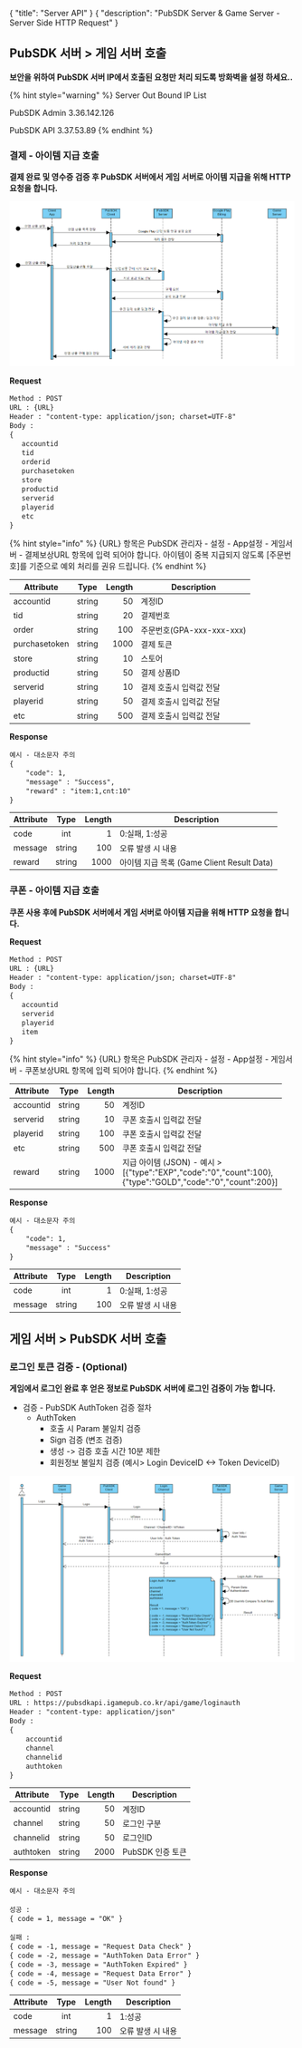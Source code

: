 { "title": "Server API" }
{ "description": "PubSDK Server & Game Server - Server Side HTTP Request" }

## PubSDK 서버 > 게임 서버 호출

**보안을 위하여 PubSDK 서버 IP에서 호출된 요청만 처리 되도록 방화벽을 설정 하세요..**

{% hint style="warning" %}
Server Out Bound IP List

PubSDK Admin
3.36.142.126

PubSDK API
3.37.53.89
{% endhint %}

### 결제 - 아이템 지급 호출

**결제 완료 및 영수증 검증 후  PubSDK 서버에서 게임 서버로 아이템 지급을 위해 HTTP 요청을 합니다.**

![Purchase Flow](https://github.com/gamepubcorp/guide/blob/main/image-server/01_purchase_flow.png?raw=true)

**Request**

```
Method : POST
URL : {URL}
Header : "content-type: application/json; charset=UTF-8"
Body : 
{
   accountid
   tid
   orderid
   purchasetoken
   store
   productid
   serverid
   playerid
   etc
}
```

{% hint style="info" %}
{URL} 항목은 PubSDK 관리자 - 설정 - App설정 - 게임서버 - 결제보상URL 항목에 입력 되어야 합니다.
아이템이 중복 지급되지 않도록 [주문번호]를 기준으로 예외 처리를 권유 드립니다.
{% endhint %}

| Attribute     | Type   | Length | Description               |
| ------------- | :----: | -----: | ------------------------- |
| accountid     | string | 50     | 계정ID                    |
| tid           | string | 20     | 결제번호                  |
| order         | string | 100    | 주문번호(GPA-xxx-xxx-xxx) |
| purchasetoken | string | 1000   | 결제 토큰                 |
| store         | string | 10     | 스토어                    |
| productid     | string | 50     | 결제 상품ID               |
| serverid      | string | 10     | 결제 호출시 입력값 전달   |
| playerid      | string | 50     | 결제 호출시 입력값 전달   |
| etc           | string | 500    | 결제 호출시 입력값 전달   |

**Response**
```
예시 - 대소문자 주의
{
    "code": 1,
    "message" : "Success",
    "reward" : "item:1,cnt:10"
}
```

| Attribute | Type   | Length | Description       |
| --------- | :----: | -----: | ----------------- |
| code      | int    | 1      | 0:실패, 1:성공    |
| message   | string | 100    | 오류 발생 시 내용 |
| reward    | string | 1000   | 아이템 지급 목록 (Game Client Result Data)  |

### 쿠폰 - 아이템 지급 호출

**쿠폰 사용 후에 PubSDK 서버에서 게임 서버로 아이템 지급을 위해 HTTP 요청을 합니다.**

**Request**

```
Method : POST
URL : {URL}
Header : "content-type: application/json; charset=UTF-8"
Body : 
{
   accountid
   serverid
   playerid
   item
}
```

{% hint style="info" %}
{URL} 항목은 PubSDK 관리자 - 설정 - App설정 - 게임서버 - 쿠폰보상URL 항목에 입력 되어야 합니다.
{% endhint %}

| Attribute | Type   | Length | Description             |
| --------- | :----: | -----: | ----------------------- |
| accountid | string | 50     | 계정ID                  |
| serverid  | string | 10     | 쿠폰 호출시 입력값 전달 |
| playerid  | string | 100    | 쿠폰 호출시 입력값 전달 |
| etc       | string | 500    | 쿠폰 호출시 입력값 전달 |
| reward    | string | 1000   | 지급 아이템 (JSON) - 예시 > <br> [{"type":"EXP","code":"0","count":100}, <br> {"type":"GOLD","code":"0","count":200}] |

**Response**
```
예시 - 대소문자 주의
{
    "code": 1,
    "message" : "Success"
}
```

| Attribute | Type   | Length | Description       |
| --------- | :----: | -----: | ----------------- |
| code      | int    | 1      | 0:실패, 1:성공    |
| message   | string | 100    | 오류 발생 시 내용 |

## 게임 서버 > PubSDK 서버 호출

### 로그인 토큰 검증 - (Optional)

**게임에서 로그인 완료 후 얻은 정보로 PubSDK 서버에 로그인 검증이 가능 합니다.**

* 검증 - PubSDK AuthToken 검증 절차
  * AuthToken
    * 호출 시 Param 불일치 검증
    * Sign 검증 (변조 검증)
    * 생성 -> 검증 호출 시간 10분 제한
    * 회원정보 불일치 검증 (예시> Login DeviceID <-> Token DeviceID)      

![Login Flow](https://github.com/gamepubcorp/guide/blob/main/image-server/03_login_flow.png?raw=true)
        
**Request**
```
Method : POST
URL : https://pubsdkapi.igamepub.co.kr/api/game/loginauth
Header : "content-type: application/json"
Body : 
{
    accountid
    channel
    channelid
    authtoken
}
```

| Attribute  | Type   | Length | Description      |
| ---------- | :----: | -----: | ---------------- |
| accountid  | string | 50     | 계정ID           |
| channel    | string | 50     | 로그인 구분      |
| channelid  | string | 50     | 로그인ID         |
| authtoken  | string | 2000   | PubSDK 인증 토큰 |

**Response**

```
예시 - 대소문자 주의

성공 : 
{ code = 1, message = "OK" }

실패 :  
{ code = -1, message = "Request Data Check" }
{ code = -2, message = "AuthToken Data Error" }
{ code = -3, message = "AuthToken Expired" }
{ code = -4, message = "Request Data Error" }
{ code = -5, message = "User Not found" }
```

| Attribute | Type   | Length | Description       |
| --------- | :----: | -----: | ----------------- |
| code      | int    | 1      | 1:성공            |
| message   | string | 100    | 오류 발생 시 내용 |

​